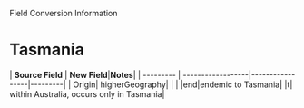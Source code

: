 Field Conversion Information


# Tasmania


| **Source Field** | **New Field**|**Notes**|
| --------- | ------------------|-----------------|---------|
|	Origin|	higherGeography|	| |
|end|endemic to Tasmania|
|t| within Australia, occurs only in Tasmania|

